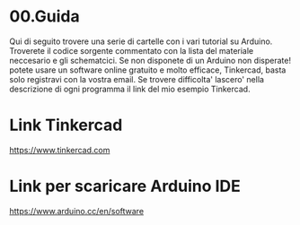 # 00.Guida

Qui di seguito trovere una serie di cartelle con i vari tutorial su Arduino.
Troverete il codice sorgente commentato con la lista del materiale neccesario
e gli schematcici.
Se non disponete di un Arduino non disperate! potete usare un software online
gratuito e molto efficace, Tinkercad, basta solo registravi con la vostra email.
Se trovere difficolta' lascero' nella descrizione di ogni programma il link del
mio esempio Tinkercad. 

# Link Tinkercad
https://www.tinkercad.com

# Link per scaricare Arduino IDE
https://www.arduino.cc/en/software